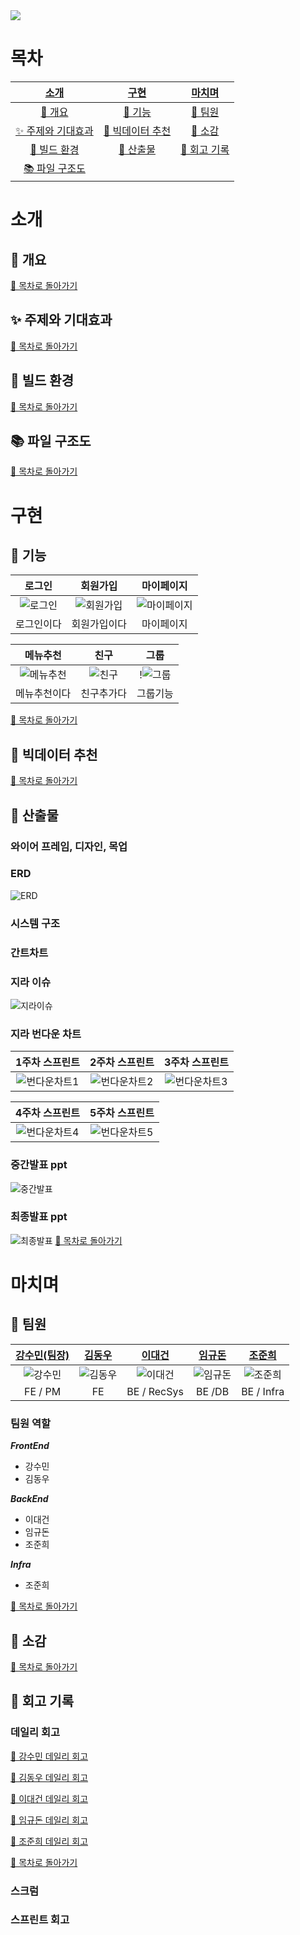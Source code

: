 <img src="https://capsule-render.vercel.app/api?type=waving&color=FE9D3E&height=250&section=header&text=FoodReco&fontSize=90&fontAlign=70&fontAlignY=40&fontColor=FFE7D1" />

# 목차

|               [소개](#소개)               |             [구현](#구현)             |       [마치며](#마치며)       |
| :---------------------------------------: | :-----------------------------------: | :---------------------------: |
|            [🎈 개요](#🎈-개요)            |          [🚀 기능](#🚀-기능)          |      [👦 팀원](#👦-팀원)      |
| [✨ 주제와 기대효과](#✨-주제와-기대효과) | [🍕 빅데이터 추천](#🍕-빅데이터-추천) |      [📣 소감](#📣-소감)      |
|       [🌳 빌드 환경](#🌳-빌드-환경)       |        [👀 산출물](#👀-산출물)        | [🌱 회고 기록](#🌱-회고-기록) |
|     [📚 파일 구조도](#📚-파일-구조도)     |                                       |                               |

# 소개

## 🎈 개요

[🔼 목차로 돌아가기](#목차)

## ✨ 주제와 기대효과

[🔼 목차로 돌아가기](#목차)

## 🌳 빌드 환경

[🔼 목차로 돌아가기](#목차)

## 📚 파일 구조도

[🔼 목차로 돌아가기](#목차)

# 구현

## 🚀 기능

|           로그인            |            회원가입             |             마이페이지              |
| :-------------------------: | :-----------------------------: | :---------------------------------: |
| ![로그인](./img/로그인.gif) | ![회원가입](./img/회원가입.gif) | ![마이페이지](./img/마이페이지.gif) |
|         로그인이다          |          회원가입이다           |             마이페이지              |

|            메뉴추천             |          친구           |           그룹           |
| :-----------------------------: | :---------------------: | :----------------------: |
| ![메뉴추천](./img/메뉴추천.gif) | ![친구](./img/친구.gif) | !![그룹](./img/그룹.gif) |
|          메뉴추천이다           |       친구추가다        |         그룹기능         |

[🔼 목차로 돌아가기](#목차)

## 🍕 빅데이터 추천

[🔼 목차로 돌아가기](#목차)

## 👀 산출물

### 와이어 프레임, 디자인, 목업

### ERD

![ERD](./img/특화ERD.png)

### 시스템 구조

### 간트차트

### 지라 이슈

![지라이슈](./img/지라이슈.png)

### 지라 번다운 차트

|            1주차 스프린트             |            2주차 스프린트             |            3주차 스프린트             |
| :-----------------------------------: | :-----------------------------------: | :-----------------------------------: |
| ![번다운차트1](./img/번다운차트1.png) | ![번다운차트2](./img/번다운차트2.png) | ![번다운차트3](./img/번다운차트3.png) |

|            4주차 스프린트             |            5주차 스프린트             |
| :-----------------------------------: | :-----------------------------------: |
| ![번다운차트4](./img/번다운차트4.png) | ![번다운차트5](./img/번다운차트5.png) |

### 중간발표 ppt

![중간발표](./img/중간발표.gif)

### 최종발표 ppt

![최종발표](./img/최종발표.gif)
[🔼 목차로 돌아가기](#목차)

# 마치며

## 👦 팀원

| [강수민(팀장)](https://github.com/Jade-Good) |       [김동우](#구현)       | [이대건](https://github.com/leedaegeon) | [임규돈](https://github.com/KyuDonLim) | [조준희](https://github.com/jjunehee) |
| :------------------------------------------: | :-------------------------: | :-------------------------------------: | :------------------------------------: | :-----------------------------------: |
|         ![강수민](./img/강수민.png)          | ![김동우](./img/김동우.png) |       ![이대건](./img/이대건.png)       |      ![임규돈](./img/임규돈.png)       |      ![조준희](./img/조준희.png)      |
|                   FE / PM                    |             FE              |               BE / RecSys               |                 BE /DB                 |              BE / Infra               |

### 팀원 역할

**_FrontEnd_**

- 강수민
- 김동우

**_BackEnd_**

- 이대건
- 임규돈
- 조준희

**_Infra_**

- 조준희

[🔼 목차로 돌아가기](#목차)

## 📣 소감

[🔼 목차로 돌아가기](#목차)

## 🌱 회고 기록

### 데일리 회고

[🔹 강수민 데일리 회고](./회고/kangsoomin/README.md)

[🔹 김동우 데일리 회고](./회고/kimdongwoo/Readme.md)

[🔹 이대건 데일리 회고](./회고/leedaegeon/Readme.md)

[🔹 임규돈 데일리 회고](./회고/limkyudon/README.md)

[🔹 조준희 데일리 회고](./회고/chojunhee/README.md)

[🔼 목차로 돌아가기](#목차)

### 스크럼

### 스프린트 회고
